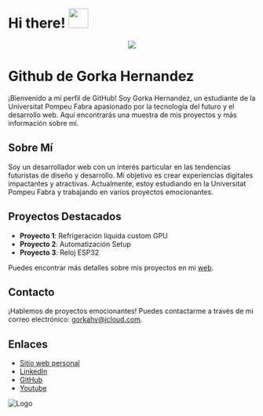 <h1> Hi there! <img src = "https://raw.githubusercontent.com/MartinHeinz/MartinHeinz/master/wave.gif" width = 40px> </h1>
<p align='center'>
<img src="https://i.ibb.co/vmkrbTY/channels4-profile.jpg">
</p>

# Github de Gorka Hernandez

¡Bienvenido a mi perfil de GitHub! Soy Gorka Hernandez, un estudiante de la Universitat Pompeu Fabra apasionado por la tecnología del futuro y el desarrollo web. Aquí encontrarás una muestra de mis proyectos y más información sobre mí.

## Sobre Mí

Soy un desarrollador web con un interés particular en las tendencias futuristas de diseño y desarrollo. Mi objetivo es crear experiencias digitales impactantes y atractivas. Actualmente, estoy estudiando en la Universitat Pompeu Fabra y trabajando en varios proyectos emocionantes.

## Proyectos Destacados

- **Proyecto 1**: Refrigeración liquida custom GPU
- **Proyecto 2**: Automatización Setup
- **Proyecto 3**: Reloj ESP32

Puedes encontrar más detalles sobre mis proyectos en mi [web](https://gorkah.github.io).

## Contacto

¡Hablemos de proyectos emocionantes! Puedes contactarme a través de mi correo electrónico: [gorkahv@icloud.com](mailto:gorkahv@icloud.com).

## Enlaces

- [Sitio web personal](https://gorkah.github.io/)
- [LinkedIn](https://www.linkedin.com/in/gorka-hernandez-11204126a/)
- [GitHub](https://github.com/gorkah)
- [Youtube](https://youtube.com/@thepalms1)



![Logo](https://yt3.googleusercontent.com/abgXb5WC-EVS_NeErR6YP-hGdRzATEC6FYRNMoUneTjAzddDyDAK8dqmaR_M8FlADzauPCGNq7o=s176-c-k-c0x00ffffff-no-rj)


